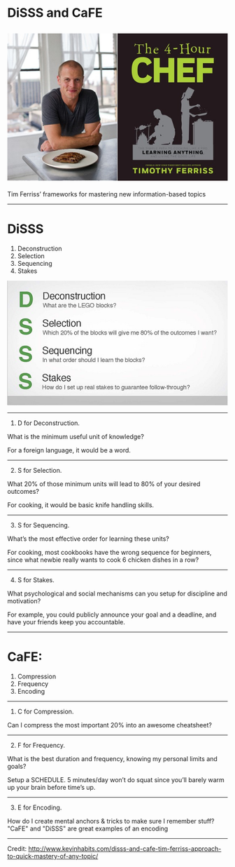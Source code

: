 
# DiSSS and CaFE

![](images/4-hour-chef-time-ferriss.jpg)
---

Tim Ferriss’ frameworks for mastering new information-based topics

___

# DiSSS

1. Deconstruction
1. Selection
1. Sequencing
1. Stakes

![](images/disss.jpg)

---

1. D for Deconstruction.

What is the minimum useful unit of knowledge?

For a foreign language, it would be a word.

---

2. S for Selection.

What 20% of those minimum units will lead to 80% of your desired outcomes?

For cooking, it would be basic knife handling skills.


---

3. S for Sequencing.

What’s the most effective order for learning these units?

For cooking, most cookbooks have the wrong sequence for beginners, since what newbie really wants to cook 6 chicken dishes in a row?

---

4. S for Stakes.

What psychological and social mechanisms can you setup for discipline and motivation?

For example, you could publicly announce your goal and a deadline, and have your friends keep you accountable.

---

# CaFE:

1. Compression
1. Frequency
1. Encoding

---

1. C for Compression.

Can I compress the most important 20% into an awesome cheatsheet?

---

2. F for Frequency.

What is the best duration and frequency, knowing my personal limits and goals?

Setup a SCHEDULE. 5 minutes/day won’t do squat since you’ll barely warm up your brain before time’s up.

---

3. E for Encoding.

How do I create mental anchors & tricks to make sure I remember stuff? "CaFE" and "DiSSS" are great examples of an encoding

---

Credit: http://www.kevinhabits.com/disss-and-cafe-tim-ferriss-approach-to-quick-mastery-of-any-topic/